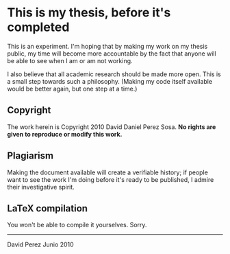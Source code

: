 # This is my thesis, before it's completed

This is an experiment. I'm hoping that by making my work on my thesis public,
my time will become more accountable by the fact that anyone will be able to
see when I am or am not working. 

I also believe that all academic research should be made more open. This is a
small step towards such a philosophy. (Making my code itself available would
be better again, but one step at a time.)

## Copyright

The work herein is Copyright 2010 David Daniel Perez Sosa. 
**No rights are given to reproduce or modify this work.**

## Plagiarism

Making the document available will create a verifiable history; 
if people want to see the
work I'm doing before it's ready to be published, I admire their investigative
spirit.

## LaTeX compilation

You won't be able to compile it yourselves. Sorry.

-----
 
David Perez
Junio 2010